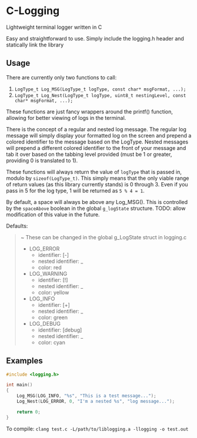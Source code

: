 # C-Logging
Lightweight terminal logger written in C

Easy and straightforward to use. Simply include the logging.h header and statically link the library

## Usage
There are currently only two functions to call:
1. `LogType_t Log_MSG(LogType_t logType, const char* msgFormat, ...);`
2. `LogType_t Log_Nest(LogType_t logType, uint8_t nestingLevel, const char* msgFormat, ...);`

These functions are just fancy wrappers around the printf() function, allowing for better viewing of logs in the terminal.

There is the concept of a regular and nested log message. The regular log message will simply display your formatted log on the screen and prepend a colored identifier to the message based on the LogType. Nested messages will prepend a different colored identifier to the front of your message and tab it over based on the tabbing level provided (must be 1 or greater, providing 0 is translated to 1).

These functions will always return the value of `logType` that is passed in, modulo by `sizeof(LogType_t)`. This simply means that the only viable range of return values (as this library currently stands) is 0 through 3. Even if you pass in 5 for the log type, 1 will be returned as `5 % 4 = 1`.

By default, a space will always be above any Log_MSG(). This is controlled by the `spaceAbove` boolean in the global `g_logState` structure. TODO: allow modification of this value in the future.

Defaults:
> ~ These can be changed in the global g_LogState struct in logging.c
> 
> - LOG_ERROR
>     + identifier:           [-]
>     + nested identifier:    \_
>     + color:                red
> - LOG_WARNING
>     + identifier:           [!]
>     + nested identifier:    \_
>     + color:                yellow
> - LOG_INFO
>     + identifier:           [+]
>     + nested identifier:    \_
>     + color:                green
> - LOG_DEBUG
>     + identifier:           [debug]
>     + nested identifier:    \_
>     + color:                cyan

## Examples
```c
#include <logging.h>

int main()
{
    Log_MSG(LOG_INFO, "%s", "This is a test message...");
    Log_Nest(LOG_ERROR, 0, "I'm a nested %s", "log message...");

    return 0;
}
```

To compile: `clang test.c -L/path/to/liblogging.a -llogging -o test.out`

